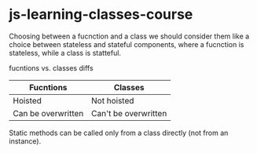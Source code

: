 # js-learning-classes-course

Choosing between a fucnction and a class we should consider them like a choice between stateless and stateful components, where a fucnction is stateless, while a class is statteful.

fucntions vs. classes diffs

|Fucntions | Classes|
|-|-|
|Hoisted | Not hoisted|
|Can be overwritten | Can't be overwritten|

Static methods can be called only from a class directly (not from an instance).






